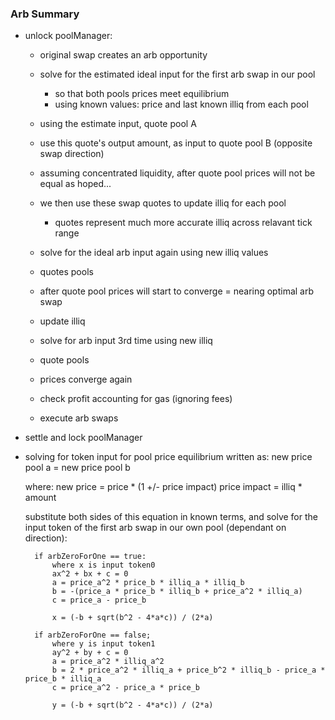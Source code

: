 ### Arb Summary
- unlock poolManager:
	- original swap creates an arb opportunity

	- solve for the estimated ideal input for the first arb swap in our pool
		- so that both pools prices meet equilibrium
		- using known values: price and last known illiq from each pool

	- using the estimate input, quote pool A
	- use this quote's output amount, as input to quote pool B (opposite swap direction)
	- assuming concentrated liquidity, after quote pool prices will not be equal as hoped...

	- we then use these swap quotes to update illiq for each pool
		- quotes represent much more accurate illiq across relavant tick range

	- solve for the ideal arb input again using new illiq values
	- quotes pools
	- after quote pool prices will start to converge = nearing optimal arb swap
	- update illiq

	- solve for arb input 3rd time using new illiq
	- quote pools
	- prices converge again
	- check profit accounting for gas (ignoring fees)

	- execute arb swaps
- settle and lock poolManager


- solving for token input for pool price equilibrium written as:
	new price pool a = new price pool b
	
	where:
		new price = price * (1 +/- price impact)
		price impact = illiq * amount

	
	substitute both sides of this equation in known terms, and solve for the input token of the first arb swap in our own pool (dependant on direction):
		
		if arbZeroForOne == true:
			where x is input token0
			ax^2 + bx + c = 0
			a = price_a^2 * price_b * illiq_a * illiq_b
			b = -(price_a * price_b * illiq_b + price_a^2 * illiq_a)
			c = price_a - price_b

			x = (-b + sqrt(b^2 - 4*a*c)) / (2*a)

		if arbZeroForOne == false;
			where y is input token1
			ay^2 + by + c = 0
			a = price_a^2 * illiq_a^2
			b = 2 * price_a^2 * illiq_a + price_b^2 * illiq_b - price_a * price_b * illiq_a
			c = price_a^2 - price_a * price_b

			y = (-b + sqrt(b^2 - 4*a*c)) / (2*a)
